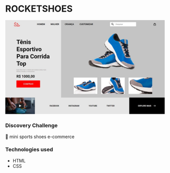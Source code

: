 # ROCKETSHOES

<img src="design.jpeg">

### Discovery Challenge

🥾 mini sports shoes e-commerce

### Technologies used

- HTML
- CSS 